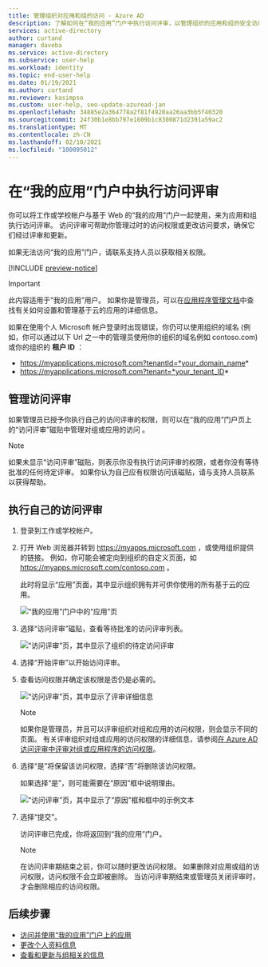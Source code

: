 ```yaml
---
title: 管理组织对应用和组的访问 - Azure AD
description: 了解如何在“我的应用”门户中执行访问评审，以管理组织的应用和组的安全访问。
services: active-directory
author: curtand
manager: daveba
ms.service: active-directory
ms.subservice: user-help
ms.workload: identity
ms.topic: end-user-help
ms.date: 01/19/2021
ms.author: curtand
ms.reviewer: kasimpso
ms.custom: user-help, seo-update-azuread-jan
ms.openlocfilehash: 34885e2a364778a2f81f4920aa26aa3bb5f40320
ms.sourcegitcommit: 24f30b1e8bb797e1609b1c8300871d2391a59ac2
ms.translationtype: MT
ms.contentlocale: zh-CN
ms.lasthandoff: 02/10/2021
ms.locfileid: "100095012"
---
```

# <a name="perform-an-access-review-from-the-my-apps-portal"></a>在“我的应用”门户中执行访问评审

你可以将工作或学校帐户与基于 Web 的“我的应用”门户一起使用，来为应用和组执行访问评审。 访问评审可帮助你管理过时的访问权限或更改访问要求，确保它们经过评审和更新。

如果无法访问“我的应用”门户，请联系支持人员以获取相关权限。

[!INCLUDE [preview-notice](../../../includes/active-directory-end-user-my-apps-portal.md)]

>[!Important]
>此内容适用于“我的应用”用户。 如果你是管理员，可以在[应用程序管理文档](../manage-apps/index.yml)中查找有关如何设置和管理基于云的应用的详细信息。
>
> 如果在使用个人 Microsoft 帐户登录时出现错误，你仍可以使用组织的域名 (例如，你可以通过以下 Url 之一中的管理员使用你的组织的域名例如 contoso.com) 或你的组织的 **租户 ID** ：
>
>   - https://myapplications.microsoft.com?tenantId=*your_domain_name*
>   - https://myapplications.microsoft.com?tenant=*your_tenant_ID*

## <a name="manage-access-reviews"></a>管理访问评审

如果管理员已授予你执行自己的访问评审的权限，则可以在“我的应用”门户页上的“访问评审”磁贴中管理对组或应用的访问 。

>[!Note]
>如果未显示“访问评审”磁贴，则表示你没有执行访问评审的权限，或者你没有等待批准的任何待定评审。 如果你认为自己应有权限访问该磁贴，请与支持人员联系以获得帮助。

## <a name="to-perform-your-access-reviews"></a>执行自己的访问评审

1. 登录到工作或学校帐户。

1. 打开 Web 浏览器并转到 https://myapps.microsoft.com ，或使用组织提供的链接。 例如，你可能会被定向到组织的自定义页面，如 https://myapps.microsoft.com/contoso.com 。

    此时将显示“应用”页面，其中显示组织拥有并可供你使用的所有基于云的应用。

    ![“我的应用”门户中的“应用”页](media/my-apps-portal/my-apps-home.png)

1. 选择“访问评审”磁贴，查看等待批准的访问评审列表。

    ![“访问评审”页，其中显示了组织的待定访问评审](media/my-apps-portal/my-apps-portal-access-reviews-page.png)

1. 选择“开始评审”以开始访问评审。

5. 查看访问权限并确定该权限是否仍是必需的。

    ![“访问评审”页，其中显示了评审详细信息](media/my-apps-portal/my-apps-portal-perform-access-reviews-page.png)

    >[!Note]
    >如果你是管理员，并且可以评审组织对组和应用的访问权限，则会显示不同的页面。 有关评审组织对组或应用的访问权限的详细信息，请参阅[在 Azure AD 访问评审中评审对组或应用程序的访问权限](../governance/perform-access-review.md)。

6. 选择“是”将保留该访问权限，选择“否”将删除该访问权限。

    如果选择“是”，则可能需要在“原因”框中说明理由。

    ![“访问评审”页，其中显示了“原因”框和框中的示例文本](media/my-apps-portal/my-apps-portal-perform-access-reviews-reason-box.png)

7. 选择“提交”。

    访问评审已完成，你将返回到“我的应用”门户。

    >[!Note]
    >在访问评审期结束之前，你可以随时更改访问权限。 如果删除对应用或组的访问权限，访问权限不会立即被删除。 当访问评审期结束或管理员关闭评审时，才会删除相应的访问权限。

## <a name="next-steps"></a>后续步骤

- [访问并使用“我的应用”门户上的应用](my-apps-portal-end-user-access.md)
- [更改个人资料信息](./my-account-portal-settings.md)
- [查看和更新与组相关的信息](my-apps-portal-end-user-groups.md)